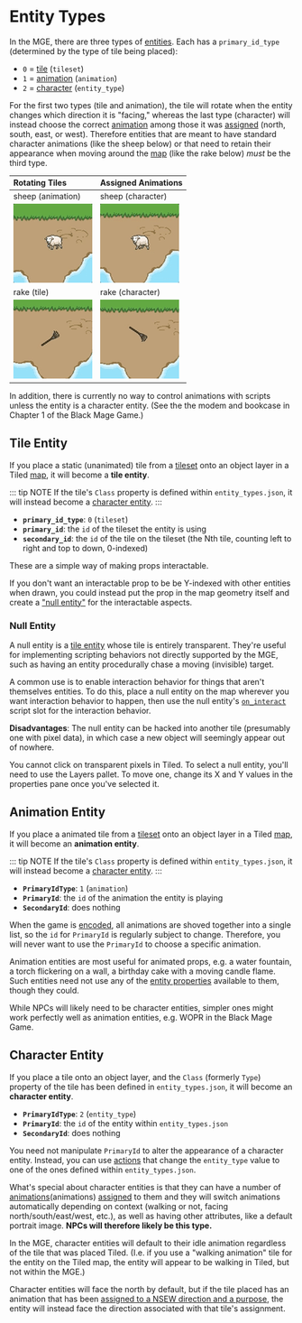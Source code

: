 # Entity Types

In the MGE, there are three types of [entities](entities). Each has a `primary_id_type` (determined by the type of tile being placed):

- `0` = [tile](#tile-entity) (`tileset`)
- `1` = [animation](#animation-entity) (`animation`)
- `2` = [character](#character-entity) (`entity_type`)

For the first two types (tile and animation), the tile will rotate when the entity changes which direction it is "facing," whereas the last type (character) will instead choose the correct [animation](animations) among those it was [assigned](entity_management_system) (north, south, east, or west). Therefore entities that are meant to have standard character animations (like the sheep below) or that need to retain their appearance when moving around the [map](maps) (like the rake below) *must* be the third type.

| Rotating Tiles                             | Assigned Animations                    |
| :----------------------------------------- | :------------------------------------- |
| sheep (animation)                          | sheep (character)                      |
| ![rotating rake](media/sheep-rotating.gif) | ![stable rake](media/sheep-stable.gif) |
| rake (tile)                                | rake (character)                       |
| ![rotating rake](media/rake-rotating.gif)  | ![stable rake](media/rake-stable.gif)  |

In addition, there is currently no way to control animations with scripts unless the entity is a character entity. (See the the modem and bookcase in Chapter 1 of the Black Mage Game.)

## Tile Entity

If you place a static (unanimated) tile from a [tileset](tilesets) onto an object layer in a Tiled [map](maps), it will become a **tile entity**.

::: tip NOTE
If the tile's `Class` property is defined within `entity_types.json`, it will instead become a [character entity](#character-entity).
:::

- **`primary_id_type`**: `0` (`tileset`)
- **`primary_id`**: the `id` of the tileset the entity is using
- **`secondary_id`**: the `id` of the tile on the tileset (the Nth tile, counting left to right and top to down, 0-indexed)

These are a simple way of making props interactable.

If you don't want an interactable prop to be be Y-indexed with other entities when drawn, you could instead put the prop in the map geometry itself and create a ["null entity"](#null-entity) for the interactable aspects.

### Null Entity

A null entity is a [tile entity](#tile-entity) whose tile is entirely transparent. They're useful for implementing scripting behaviors not directly supported by the MGE, such as having an entity procedurally chase a moving (invisible) target.

A common use is to enable interaction behavior for things that aren't themselves entities. To do this, place a null entity on the map wherever you want interaction behavior to happen, then use the null entity's [`on_interact`](scripts#on_interact) script slot for the interaction behavior.

**Disadvantages**: The null entity can be hacked into another tile (presumably one with pixel data), in which case a new object will seemingly appear out of nowhere.

You cannot click on transparent pixels in Tiled. To select a null entity, you'll need to use the Layers pallet. To move one, change its X and Y values in the properties pane once you've selected it.

## Animation Entity

If you place a animated tile from a [tileset](tilesets) onto an object layer in a Tiled [map](maps), it will become an **animation entity**.

::: tip NOTE
If the tile's `Class` property is defined within `entity_types.json`, it will instead become a [character entity](#character-entity).
:::

- **`PrimaryIdType`**: `1` (`animation`)
- **`PrimaryId`**: the `id` of the animation the entity is playing
- **`SecondaryId`**: does nothing

When the game is [encoded](encoder), all animations are shoved together into a single list, so the `id` for `PrimaryId` is regularly subject to change. Therefore, you will never want to use the `PrimaryId` to choose a specific animation.

Animation entities are most useful for animated props, e.g. a water fountain, a torch flickering on a wall, a birthday cake with a moving candle flame. Such entities need not use any of the [entity properties](entities#entity-properties) available to them, though they could.

While NPCs will likely need to be character entities, simpler ones might work perfectly well as animation entities, e.g. WOPR in the Black Mage Game.

## Character Entity

If you place a tile onto an object layer, and the `Class` (formerly `Type`) property of the tile has been defined in `entity_types.json`, it will become an **character entity**.

- **`PrimaryIdType`**: `2` (`entity_type`)
- **`PrimaryId`**: the `id` of the entity within `entity_types.json`
- **`SecondaryId`**: does nothing

You need not manipulate `PrimaryId` to alter the appearance of a character entity. Instead, you can use [actions](actions) that change the `entity_type` value to one of the ones defined within `entity_types.json`.

What's special about character entities is that they can have a number of [animations](animations)(animations) [assigned](entity_management_system) to them and they will switch animations automatically depending on context (walking or not, facing north/south/east/west, etc.), as well as having other attributes, like a default portrait image. **NPCs will therefore likely be this type.**

In the MGE, character entities will default to their idle animation regardless of the tile that was placed Tiled. (I.e. if you use a "walking animation" tile for the entity on the Tiled map, the entity will appear to be walking in Tiled, but not within the MGE.)

Character entities will face the north by default, but if the tile placed has an animation that has been [assigned to a NSEW direction and a purpose](entity_management_system), the entity will instead face the direction associated with that tile's assignment.

